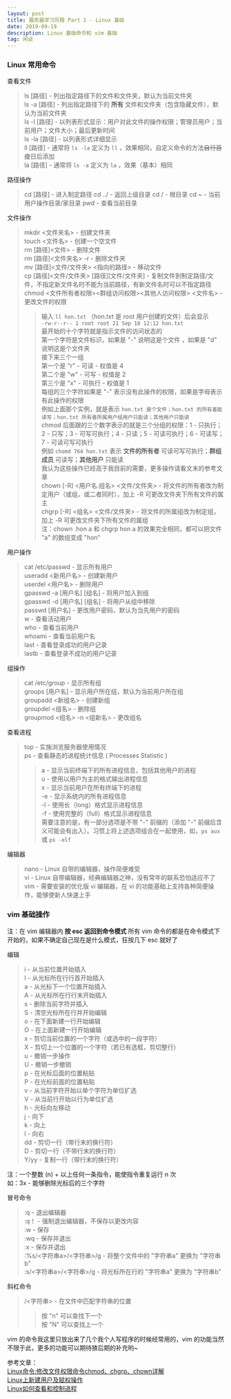 ```yaml
---
layout: post
title: 服务器学习历程 Part 1 - Linux 基础
date: 2019-09-19
description: Linux 基础命令和 vim 基础
tag: 闲谈
---
```


### Linux 常用命令
查看文件
> ls [路径] - 列出指定路径下的文件和文件夹，默认为当前文件夹<br>
> ls -a [路径] - 列出指定路径下的 **所有** 文件和文件夹（包含隐藏文件），默认为当前文件夹<br>
> ls -l [路径] - 以列表形式显示：用户对此文件的操作权限；管理员用户；当前用户；文件大小；最后更新时间<br>
> ls -la [路径] - 以列表形式详细显示<br>
> ll [路径] - 通常将 `ls -la` 定义为 `ll` ，效果相同，自定义命令的方法~~自行百度~~日后添加<br>
> la [路径] - 通常将 `ls -a` 定义为 `la` ，效果（基本）相同

路径操作
> cd [路径] - 进入制定路径
> cd ../ - 返回上级目录
> cd / - 根目录
> cd ~ - 当前用户操作目录/家目录
> pwd - 查看当前目录

文件操作
> mkdir <文件夹名> - 创建文件夹<br>
> touch <文件名> - 创建一个空文件<br>
> rm [路径]<文件> - 删除文件<br>
> rm [路径]<文件夹名> -r - 删除文件夹<br>
> mv [路径]<文件/文件夹> <指向的路径> - 移动文件<br>
> cp [路径]<文件/文件夹> [路径][文件/文件夹] - 复制文件到制定路径/文件，不指定新文件名时不能为当前路径，有新文件名时可以不指定路径<br>
> chmod <文件所有者权限><群组访问权限><其他人访问权限> <文件名> - 更改文件的权限
>> 输入 `ll hon.txt` （hon.txt 是 root 用户创建的文件）后会显示<br>
>> `-rw-r--r-- 1 root root 21 Sep 18 12:12 hon.txt`<br>
>> 最开始的十个字符就是指示文件的访问状态的<br>
>> 第一个字符是文件标识，如果是 "-" 说明这是个文件 ，如果是 "d" 说明这是个文件夹<br>
>> 接下来三个一组<br>
>> 第一个是 "r" - 可读   - 权值是 4<br>
>> 第二个是 "w" - 可写   - 权值是 2<br>
>> 第三个是 "x" - 可执行 - 权值是 1<br>
>> 每组的三个字符如果是 "-" 表示没有此操作的权限，如果是字母表示有此操作的权限<br>
>> 例如上面那个实例，就是表示 `hon.txt 是个文件；hon.txt 的所有者能读写；hon.txt 所有者所属用户组用户只能读；其他用户只能读`<br>
>> chmod 后面跟的三个数字表示的就是三个分组的权限：1 - 只执行；2 - 只写；3 - 可写可执行；4 - 只读；5 - 可读可执行；6 - 可读写；7 - 可读可写可执行<br>
>> 例如 `chomd 764 hon.txt` 表示 **文件的所有者** 可读可写可执行；**群组成员** 可读写；**其他用户** 只能读<br>
>> 我认为这些操作已经高于我目前的需要，更多操作请看文末的参考文章<br>
> chown [-R] <用户名.组名> <文件/文件夹> - 将文件的所有者改为制定用户（或组，或二者同时），加上 -R 可更改文件夹下所有文件的属主<br>
> chgrp [-R] <组名> <文件/文件夹> - 将文件的所属组改为制定组，加上 -R 可更改文件夹下所有文件的属组<br>
>> 注：chown .hon a 和 chgrp hon a 的效果完全相同，都可以把文件 "a" 的数组变成 "hon"

用户操作
> cat /etc/passwd - 显示所有用户<br>
> useradd <新用户名> - 创建新用户<br>
> userdel <用户名> - 删除用户<br>
> gpasswd -a [用户名] [组名] - 将用户加入到组<br>
> gpasswd -d [用户名] [组名] - 将用户从组中移除<br>
> passwd [用户名] - 更改用户密码，默认为当先用户的密码<br>
> w - 查看活动用户<br>
> who - 查看当前用户<br>
> whoami - 查看当前用户名<br>
> last - 查看登录成功的用户记录<br>
> lastb - 查看登录不成功的用户记录

组操作
> cat /etc/group - 显示所有组<br>
> groups [用户名] - 显示用户所在组，默认为当前用户所在组<br>
> groupadd <新组名> - 创建新组<br>
> groupdel <组名> - 删除组<br>
> groupmod <组名> -n <组新名> - 更改组名<br>

查看进程
> top - 实施浏览服务器使用情况<br>
> ps - 查看静态的进程统计信息 ( Processes Statistic )<br>
>> a - 显示当前终端下的所有进程信息，包括其他用户的进程<br>
>> u - 使用以用户为主的格式输出进程信息<br>
>> x - 显示当前用户在所有终端下的进程<br>
>> -e - 显示系统内的所有进程信息<br>
>> -l - 使用长（long）格式显示进程信息<br>
>> -f - 使用完整的（full）格式显示进程信息<br>
>> 需要注意的是，有一部分选项是不带 "-" 前缀的（添加 "-" 前缀后含义可能会有出入）。习惯上将上述选项组合在一起使用，如，`ps aux` 或 `ps -elf`

编辑器
> nano - Linux 自带的编辑器，操作简便难受<br>
> vi - Linux 自带编辑器，经典编辑器之神，没有常年的联系恐怕适应不了<br>
> vim - 需要安装的优化版 vi 编辑器，在 vi 的功能基础上支持各种简便操作，能够使新人快速上手

### vim 基础操作
注：在 vim 编辑器内 **按 esc 返回到命令模式** 所有 vim 命令的都是在命令模式下开始的，如果不确定自己现在是什么模式，狂按几下 esc 就好了

编辑
> i - 从当前位置开始插入<br>
> I - 从光标所在行行首开始插入<br>
> a - 从光标下一个位置开始插入<br>
> A - 从光标所在行行末开始插入<br>
> s - 删除当前字符并插入<br>
> S - 清空光标所在行并开始编辑<br>
> o - 在下面新建一行开始编辑<br>
> O - 在上面新建一行开始编辑<br>
> x - 剪切当前位置的一个字符（或选中的一段字符）<br>
> X - 剪切上一个位置的一个字符（若已有选框，剪切整行）<br>
> u - 撤销一步操作<br>
> U - 撤销一步撤销<br>
> p - 在光标后面的位置粘贴<br>
> P - 在光标前面的位置粘贴<br>
> v - 从当前字符开始以单个字符为单位扩选<br>
> V - 从当前行开始以行为单位扩选<br>
> h - 光标向左移动<br>
> j - 向下<br>
> k - 向上<br>
> l - 向右<br>
> dd - 剪切一行（带行末的换行符）<br>
> D - 剪切一行（不带行末的换行符）<br>
> Y/yy - 复制一行（带行末的换行符）

注：一个整数 (n) + 以上任何一条指令，能使指令重复运行 n 次<br>
如：3x - 能够删除光标后的三个字符

冒号命令
> :q - 退出编辑器<br>
> :q！ - 强制退出编辑器，不保存以更改内容<br>
> :w - 保存<br>
> :wq - 保存并退出<br>
> :x - 保存并退出<br>
> :%s/<字符串a>/<字符串>/g - 将整个文件中的 "字符串a" 更换为 "字符串b"<br>
> :s/<字符串a>/<字符串>/g - 将光标所在行的 "字符串a" 更换为 "字符串b"

斜杠命令
> /<字符串> - 在文件中匹配字符串的位置<br>
>> 按 "n" 可以查找下一个<br>
>> 按 "N" 可以查找上一个

vim 的命令我这里只放出来了几个我个人写程序的时候经常用的，vim 的功能当然不限于此，更多的功能可以期待猹后期的补充哟~

参考文章：<br>
[Linux命令:修改文件权限命令chmod、chgrp、chown详解](https://www.cnblogs.com/cwwmmv/p/10535175.html)<br>
[Linux上新建用户及赋权操作](https://www.cnblogs.com/RENQIWEI1995/p/7797280.html)<br>
[Linux如何查看和控制进程](https://baijiahao.baidu.com/s?id=1617448120776344096&wfr=spider&for=pc)
